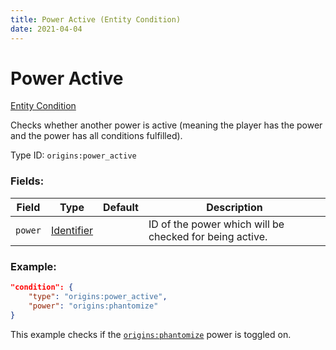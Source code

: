 ```yaml
---
title: Power Active (Entity Condition)
date: 2021-04-04
---
```


# Power Active

[Entity Condition](../entity_conditions.md)

Checks whether another power is active (meaning the player has the power and the power has all conditions fulfilled).

Type ID: `origins:power_active`

### Fields:

Field  | Type | Default | Description
-------|------|---------|-------------
`power` | [Identifier](../data_types/identifier.md) | |  ID of the power which will be checked for being active.

### Example:
```json
"condition": {
    "type": "origins:power_active",
    "power": "origins:phantomize"
}
```
This example checks if the [`origins:phantomize`](https://github.com/apace100/origins-fabric/blob/master/src/main/resources/data/origins/powers/phantomize.json) power is toggled on.